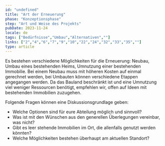 ```yaml
---
id: "undefined"
title: "Art der Erneuerung"
phase: "Konzeptionsphase"
step: "Art und Weise des Projekts"
pubDate: 2023-11-24
locale: de
tags: ["Bedürfnisse","Umbau","Alternativen",""]
links: ["2","4","6","7","9","10","22","24","32","33","35",""]
type: article
---
```


Es bestehen verschiedene Möglichkeiten für die Erneuerung: Neubau, Umbau eines bestehenden Heims, Umnutzung einer bestehenden Immobilie. Bei einem Neubau muss mit höheren Kosten auf einmal gerechnet werden, bei Umbauten können verschiedene Etappen angegangen werden. Da das Bauland beschränkt ist und eine Umnutzung viel weniger Ressourcen benötigt, empfehlen wir, offen auf Ideen mit bestehenden Immobilien zuzugehen.

Folgende Fragen können eine Diskussionsgrundlage geben:
- Welche Optionen sind für eure Abteilung möglich und sinnvoll?
- Was ist mit den Wünschen aus den generellen Überlegungen vereinbar, was nicht?
- Gibt es leer stehende Immobilien im Ort, die allenfalls genutzt werden könnten?
- Welche Möglichkeiten bestehen überhaupt am aktuellen Standort?

